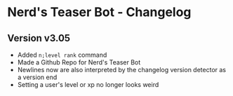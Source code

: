 ﻿# Nerd's Teaser Bot - Changelog
## Version v3.05

+ Added `n;level rank` command
+ Made a Github Repo for Nerd's Teaser Bot
+ Newlines now are also interpreted by the changelog version detector as a version end
+ Setting a user's level or xp no longer looks weird

